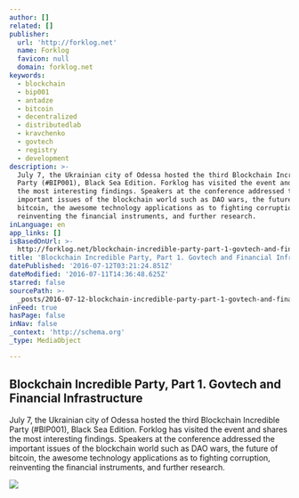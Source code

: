 ```yaml
---
author: []
related: []
publisher:
  url: 'http://forklog.net'
  name: Forklog
  favicon: null
  domain: forklog.net
keywords:
  - blockchain
  - bip001
  - antadze
  - bitcoin
  - decentralized
  - distributedlab
  - kravchenko
  - govtech
  - registry
  - development
description: >-
  July 7, the Ukrainian city of Odessa hosted the third Blockchain Incredible
  Party (#BIP001), Black Sea Edition. Forklog has visited the event and shares
  the most interesting findings. Speakers at the conference addressed the
  important issues of the blockchain world such as DAO wars, the future of
  bitcoin, the awesome technology applications as to fighting corruption,
  reinventing the financial instruments, and further research.
inLanguage: en
app_links: []
isBasedOnUrl: >-
  http://forklog.net/blockchain-incredible-party-part-1-govtech-and-financial-infrastructure/
title: 'Blockchain Incredible Party, Part 1. Govtech and Financial Infrastructure'
datePublished: '2016-07-12T03:21:24.851Z'
dateModified: '2016-07-11T14:36:48.625Z'
starred: false
sourcePath: >-
  _posts/2016-07-12-blockchain-incredible-party-part-1-govtech-and-financial-i.md
inFeed: true
hasPage: false
inNav: false
_context: 'http://schema.org'
_type: MediaObject

---
```

<article style=""><h1>Blockchain Incredible Party, Part 1. Govtech and Financial Infrastructure</h1><p>July 7, the Ukrainian city of Odessa hosted the third Blockchain Incredible Party (#BIP001), Black Sea Edition. Forklog has visited the event and shares the most interesting findings. Speakers at the conference addressed the important issues of the blockchain world such as DAO wars, the future of bitcoin, the awesome technology applications as to fighting corruption, reinventing the financial instruments, and further research.</p><img src="http://forklog.net/wp-content/uploads/2016/07/CmwHcd_W8AEvQS8.jpg" /></article>